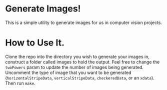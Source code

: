 Generate Images!
====

This is a simple utility to generate images for us in computer vision projects. 

How to Use It.
====
Clone the repo into the directory you wish to generate your images in, construct a folder called images to hold the output. 
Feel free to change the `twoPowers` param to update the number of images being generated. Uncomment the type of image that you want to be generated (`horizontalStripeData`, `verticalStripeData`, `checkeredData`, or an `xdata`). Then run `make`. 